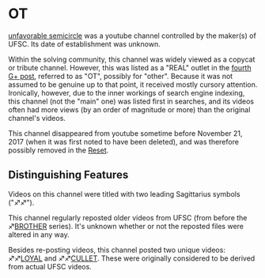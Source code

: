 # OT

[unfavorable semicircle](https://www.youtube.com/channel/UCA2j2wFhXsQej79c9V4v_Lg/)
was a youtube channel controlled by the maker(s) of UFSC. Its date of
establishment was unknown.

Within the solving community, this channel was widely viewed as a
copycat or tribute channel. However, this was listed as a "REAL" outlet
in the [fourth G+ post](Google_Plus#G.2B_post_4 "wikilink"), referred to
as "OT", possibly for "other". Because it was not assumed to be genuine
up to that point, it received mostly cursory attention. Ironically,
however, due to the inner workings of search engine indexing, this
channel (not the "main" one) was listed first in searches, and its
videos often had more views (by an order of magnitude or more) than the
original channel's videos.

This channel disappeared from youtube sometime before November 21, 2017
(when it was first noted to have been deleted), and was therefore
possibly removed in the [Reset](RESET_STRANGE_YD "wikilink").

## Distinguishing Features

Videos on this channel were titled with two leading Sagittarius symbols
("♐♐").

This channel regularly reposted older videos from UFSC (from before the
♐[BROTHER](BROTHER "wikilink") series). It's unknown whether or not
the reposted files were altered in any way.

Besides re-posting videos, this channel posted two unique videos:
♐♐[LOYAL](LOYAL "wikilink") and ♐♐[CULLET](CULLET "wikilink"). These
were originally considered to be derived from actual UFSC videos.

